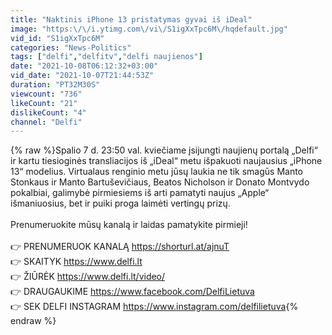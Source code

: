 ```yaml
---
title: "Naktinis iPhone 13 pristatymas gyvai iš iDeal"
image: "https:\/\/i.ytimg.com\/vi\/S1igXxTpc6M\/hqdefault.jpg"
vid_id: "S1igXxTpc6M"
categories: "News-Politics"
tags: ["delfi","delfitv","delfi naujienos"]
date: "2021-10-08T06:12:32+03:00"
vid_date: "2021-10-07T21:44:53Z"
duration: "PT32M30S"
viewcount: "736"
likeCount: "21"
dislikeCount: "4"
channel: "Delfi"
---
```

{% raw %}Spalio 7 d. 23:50 val. kviečiame įsijungti naujienų portalą „Delfi“ ir kartu tiesioginės transliacijos iš „iDeal“ metu išpakuoti naujausius „iPhone 13“ modelius. Virtualaus renginio metu jūsų laukia ne tik smagūs Manto Stonkaus ir Manto Bartuševičiaus, Beatos Nicholson ir Donato Montvydo pokalbiai, galimybė pirmiesiems iš arti pamatyti naujus „Apple“ išmaniuosius, bet ir puiki proga laimėti vertingų prizų.<br /><br />Prenumeruokite mūsų kanalą ir laidas pamatykite pirmieji! <br /><br />👉 PRENUMERUOK KANALĄ <a rel="nofollow" target="blank" href="https://shorturl.at/ajnuT">https://shorturl.at/ajnuT</a><br />👉 SKAITYK <a rel="nofollow" target="blank" href="https://www.delfi.lt">https://www.delfi.lt</a><br />👉 ŽIŪRĖK <a rel="nofollow" target="blank" href="https://www.delfi.lt/video/">https://www.delfi.lt/video/</a><br />👉 DRAUGAUKIME <a rel="nofollow" target="blank" href="https://www.facebook.com/DelfiLietuva">https://www.facebook.com/DelfiLietuva</a><br />👉 SEK DELFI INSTAGRAM <a rel="nofollow" target="blank" href="https://www.instagram.com/delfilietuva">https://www.instagram.com/delfilietuva</a>{% endraw %}
